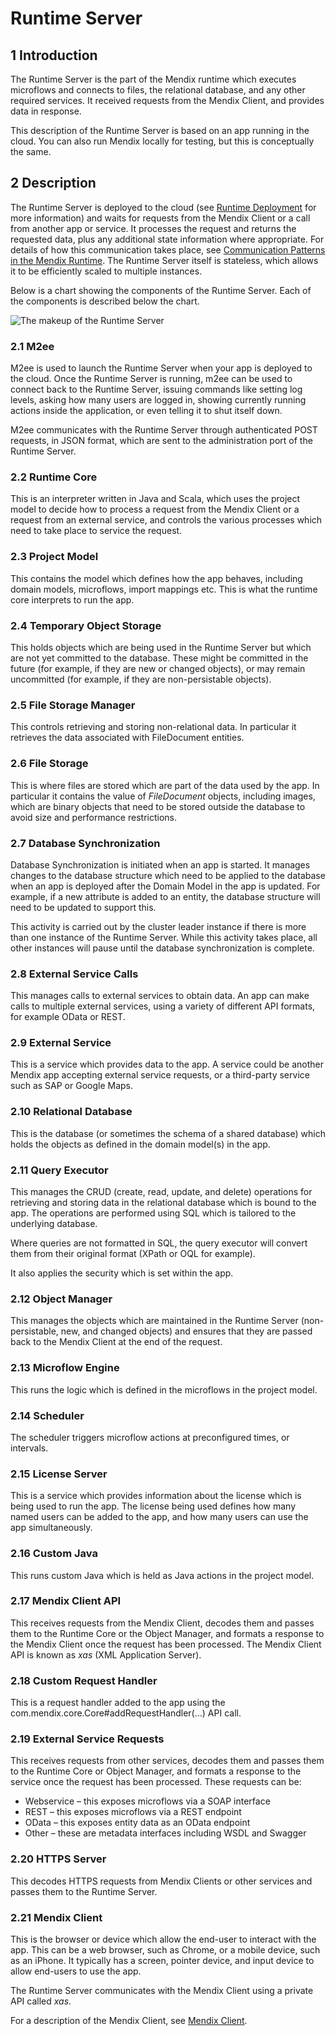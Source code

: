 # Runtime Server

## 1 Introduction

The Runtime Server is the part of the Mendix runtime which executes microflows and connects to files, the relational database, and any other required services. It received requests from the Mendix Client, and provides data in response.

This description of the Runtime Server is based on an app running in the cloud. You can also run Mendix locally for testing, but this is conceptually the same.

## 2 Description

The Runtime Server is deployed to the cloud (see [Runtime Deployment](runtime-deployment) for more information) and waits for requests from the Mendix Client or a call from another app or service. It processes the request and returns the requested data, plus any additional state information where appropriate. For details of how this communication takes place, see [Communication Patterns in the Mendix Runtime](communication-patterns). The Runtime Server itself is stateless, which allows it to be efficiently scaled to multiple instances.

Below is a chart showing the components of the Runtime Server. Each of the components is described below the chart.

![The makeup of the Runtime Server](attachments/runtime/runtime-server.png)

### 2.1 M2ee

M2ee is used to launch the Runtime Server when your app is deployed to the cloud. Once the Runtime Server is running, m2ee can be used to connect back to the Runtime Server, issuing commands like setting log levels, asking how many users are logged in, showing currently running actions inside the application, or even telling it to shut itself down.

M2ee communicates with the Runtime Server through authenticated POST requests, in JSON format, which are sent to the administration port of the Runtime Server.

### 2.2 Runtime Core

This is an interpreter written in Java and Scala, which uses the project model to decide how to process a request from the Mendix Client or a request from an external service, and controls the various processes which need to take place to service the request.

### 2.3 Project Model

This contains the model which defines how the app behaves, including domain models, microflows, import mappings etc. This is what the runtime core interprets to run the app.

### 2.4 Temporary Object Storage

This holds objects which are being used in the Runtime Server but which are not yet committed to the database. These might be committed in the future (for example, if they are new or changed objects), or may remain uncommitted (for example, if they are non-persistable objects).

### 2.5 File Storage Manager

This controls retrieving and storing non-relational data. In particular it retrieves the data associated with FileDocument entities.

### 2.6 File Storage

This is where files are stored which are part of the data used by the app. In particular it contains the value of *FileDocument* objects, including images, which are binary objects that need to be stored outside the database to avoid size and performance restrictions.

### 2.7 Database Synchronization

Database Synchronization is initiated when an app is started. It manages changes to the database structure which need to be applied to the database when an app is deployed after the Domain Model in the app is updated. For example, if a new attribute is added to an entity, the database structure will need to be updated to support this.

This activity is carried out by the cluster leader instance if there is more than one instance of the Runtime Server. While this activity takes place, all other instances will pause until the database synchronization is complete.

### 2.8 External Service Calls

This manages calls to external services to obtain data. An app can make calls to multiple external services, using a variety of different API formats, for example OData or REST.

### 2.9 External Service

This is a service which provides data to the app. A service could be another Mendix app accepting external service requests, or a third-party service such as SAP or Google Maps.

### 2.10 Relational Database

This is the database (or sometimes the schema of a shared database) which holds the objects as defined in the domain model(s) in the app.

### 2.11 Query Executor

This manages the CRUD (create, read, update, and delete) operations for retrieving and storing data in the relational database which is bound to the app. The operations are performed using SQL which is tailored to the underlying database.

Where queries are not formatted in SQL, the query executor will convert them from their original format (XPath or OQL for example).

It also applies the security which is set within the app.

### 2.12 Object Manager

This manages the objects which are maintained in the Runtime Server (non-persistable, new, and changed objects) and ensures that they are passed back to the Mendix Client at the end of the request.

### 2.13 Microflow Engine

This runs the logic which is defined in the microflows in the project model.

### 2.14 Scheduler

The scheduler triggers microflow actions at preconfigured times, or intervals.

### 2.15 License Server

This is a service which provides information about the license which is being used to run the app. The license being used defines how many named users can be added to the app, and how many users can use the app simultaneously.

### 2.16 Custom Java

This runs custom Java which is held as Java actions in the project model.

### 2.17 Mendix Client API

This receives requests from the Mendix Client, decodes them and passes them to the Runtime Core or the Object Manager, and formats a response to the Mendix Client once the request has been processed. The Mendix Client API is known as *xas* (XML Application Server).

### 2.18 Custom Request Handler

This is a request handler added to the app using the com.mendix.core.Core#addRequestHandler(…) API call.

### 2.19 External Service Requests

This receives requests from other services, decodes them and passes them to the Runtime Core or Object Manager, and formats a response to the service once the request has been processed. These requests can be:

* Webservice – this exposes microflows via a SOAP interface
* REST – this exposes microflows via a REST endpoint
* OData – this exposes entity data as an OData endpoint
* Other – these are metadata interfaces including WSDL and Swagger

### 2.20 HTTPS Server

This decodes HTTPS requests from Mendix Clients or other services and passes them to the Runtime Server.

### 2.21 Mendix Client

This is the browser or device which allow the end-user to interact with the app. This can be a web browser, such as Chrome, or a mobile device, such as an iPhone. It typically has a screen, pointer device, and input device to allow end-users to use the app.

The Runtime Server communicates with the Mendix Client using a private API called *xas*.

For a description of the Mendix Client, see [Mendix Client](mendix-client).
